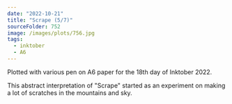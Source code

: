 ```yaml
---
date: "2022-10-21"
title: "Scrape (5/7)"
sourceFolder: 752
image: /images/plots/756.jpg
tags:
  - inktober
  - A6
---
```


Plotted with various pen on A6 paper for the 18th day of Inktober 2022.

This abstract interpretation of "Scrape" started as an experiment on making a lot of scratches in the mountains and sky.